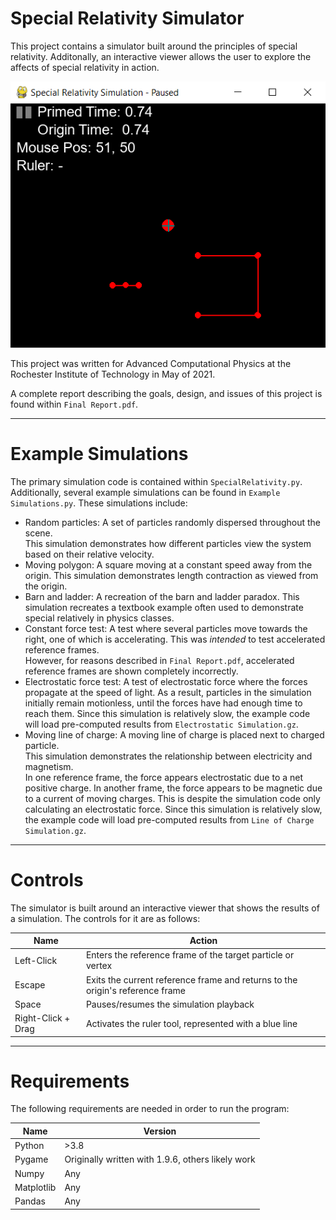 # Special Relativity Simulator

This project contains a simulator built around the principles of special 
relativity.  Additonally, an interactive viewer allows the user to explore the 
affects of special relativity in action.

![Screenshot of simulator showing a recreation of the barn-and-ladder paradox](image.png)

This project was written for Advanced Computational Physics at 
the Rochester Institute of Technology in May of 2021.

A complete report describing the goals, design, and issues of this project is found 
within `Final Report.pdf`.

---

# Example Simulations

The primary simulation code is contained within `SpecialRelativity.py`.  Additionally, 
several example simulations can be found in `Example Simulations.py`.  These 
simulations include:

* Random particles: A set of particles randomly dispersed throughout the scene.  
  This simulation demonstrates how different particles view the system based on 
  their relative velocity.
* Moving polygon: A square moving at a constant speed away from the origin.  This 
  simulation demonstrates length contraction as viewed from the origin.
* Barn and ladder: A recreation of the barn and ladder paradox.  This simulation 
  recreates a textbook example often used to demonstrate special relatively in physics classes.
* Constant force test: A test where several particles move towards the right, one of 
  which is accelerating.  This was _intended_ to test accelerated reference frames.  
  However, for reasons described in `Final Report.pdf`, accelerated reference frames 
  are shown completely incorrectly.
* Electrostatic force test: A test of electrostatic force where the forces propagate 
  at the speed of light.  As a result, particles in the simulation initially remain 
  motionless, until the forces have had enough time to reach them.  Since this 
  simulation is relatively slow, the example code will load pre-computed results from 
  `Electrostatic Simulation.gz`.
* Moving line of charge: A moving line of charge is placed next to charged particle.  
  This simulation demonstrates the relationship between electricity and magnetism.  
  In one reference frame, the force appears electrostatic due to a net positive 
  charge.  In another frame, the force appears to be magnetic due to a current of 
  moving charges.  This is despite the simulation code only calculating an 
  electrostatic force.  Since this simulation is relatively slow, the example code 
  will load pre-computed results from `Line of Charge Simulation.gz`.

---

# Controls

The simulator is built around an interactive viewer that shows the results of a 
simulation.  The controls for it are as follows:

| Name               | Action                                                                        |
| ------------------ | ----------------------------------------------------------------------------- |
| Left-Click         | Enters the reference frame of the target particle or vertex                   |
| Escape             | Exits the current reference frame and returns to the origin's reference frame |
| Space              | Pauses/resumes the simulation playback                                        |
| Right-Click + Drag | Activates the ruler tool, represented with a blue line                        |

---

# Requirements

The following requirements are needed in order to run the program:

| Name       | Version                                            |
| ---------- | -------------------------------------------------- |
| Python     |  >3.8                                              |
| Pygame     |  Originally written with 1.9.6, others likely work |
| Numpy      |  Any                                               |
| Matplotlib |  Any                                               |
| Pandas     |  Any                                               |
